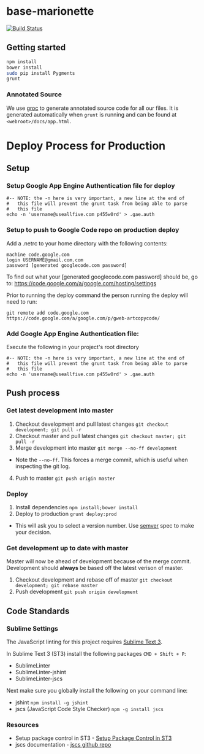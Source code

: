 base-marionette
===============
[![Build Status](https://magnum.travis-ci.com/UseAllFive/base-marionette.svg?token=mEzC5z1hHsgfU58mBQtw&branch=development)](https://magnum.travis-ci.com/UseAllFive/base-marionette)

## Getting started
```BASH
npm install
bower install
sudo pip install Pygments
grunt
```

### Annotated Source
We use [groc](http://nevir.github.io/groc) to generate annotated source code for
all our files. It is generated automatically when `grunt` is running and can be found at
`<webroot>/docs/app.html`.

# Deploy Process for Production

## Setup
### Setup Google App Engine Authentication file for deploy
```
#-- NOTE: the -n here is very important, a new line at the end of
#   this file will prevent the grunt task from being able to parse
#   this file
echo -n 'username@useallfive.com p455w0rd' > .gae.auth
```

### Setup to push to Google Code repo on production deploy

Add a .netrc to your home directory with the following contents:
```
machine code.google.com
login USERNAME@gmail.com.com
password [generated googlecode.com password]
```

To find out what your [generated googlecode.com password] should be, go to: https://code.google.com/a/google.com/hosting/settings

Prior to running the deploy command the person running the deploy will need to run:

`git remote add code.google.com https://code.google.com/a/google.com/p/gweb-artcopycode/`

### Add Google App Engine Authentication file:
Execute the following in your project's root directory

```shell
#-- NOTE: the -n here is very important, a new line at the end of
#   this file will prevent the grunt task from being able to parse
#   this file
echo -n 'username@useallfive.com p455w0rd' > .gae.auth
```

## Push process
### Get latest development into master
1. Checkout development and pull latest changes `git checkout development; git pull -r`
2. Checkout master and pull latest changes `git checkout master; git pull -r`
3. Merge development into master `git merge --no-ff development`
  * Note the `--no-ff`. This forces a merge commit, which is useful when inspecting the git log.
4. Push to master `git push origin master`

### Deploy
1. Install dependencies `npm install;bower install`
2. Deploy to production `grunt deploy:prod`
  * This will ask you to select a version number. Use [semver](http://semver.org/) spec to make your decision.

### Get development up to date with master
Master will now be ahead of development because of the merge commit. Development should **always** be based off the latest verison of master.

1. Checkout development and rebase off of master `git checkout development; git rebase master`
2. Push development `git push origin development`

## Code Standards
### Sublime Settings
The JavaScript linting for this project requires [Sublime Text 3](http://www.sublimetext.com/3).

In Sublime Text 3 (ST3) install the following packages `CMD + Shift + P`:
- SublimeLinter
- SublimeLinter-jshint
- SublimeLinter-jscs

Next make sure you globally install the following on your command line:
- jshint `npm install -g jshint`
- jscs (JavaScript Code Style Checker) `npm -g install jscs`

### Resources
- Setup package control in ST3 - [Setup Package Control in ST3](https://sublime.wbond.net/installation)
- jscs documentation -  [jscs github repo](https://github.com/mdevils/node-jscs)

